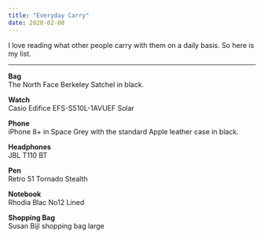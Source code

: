 ```yaml
---
title: "Everyday Carry"
date: 2020-02-08
---
```


I love reading what other people carry with them on a daily basis. So here is my list.

---

**Bag**  
The North Face Berkeley Satchel in black.

**Watch**  
Casio Edifice EFS-S510L-1AVUEF Solar

**Phone**  
iPhone 8+ in Space Grey with the standard Apple leather case in black.

**Headphones**  
JBL T110 BT

**Pen**  
Retro 51 Tornado Stealth

**Notebook**  
Rhodia Blac No12 Lined

**Shopping Bag**  
Susan Bijl shopping bag large
